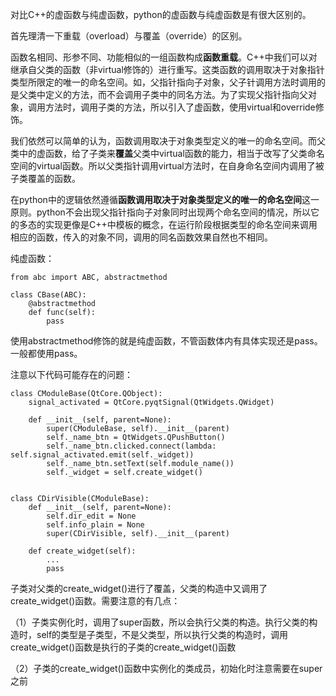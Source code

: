 对比C++的虚函数与纯虚函数，python的虚函数与纯虚函数是有很大区别的。

首先理清一下重载（overload）与覆盖（override）的区别。

函数名相同、形参不同、功能相似的一组函数构成**函数重载**。C++中我们可以对继承自父类的函数（非virtual修饰的）进行重写。这类函数的调用取决于对象指针类型所限定的唯一的命名空间。如，父指针指向子对象，父子针调用方法时调用的是父类中定义的方法，而不会调用子类中的同名方法。为了实现父指针指向父对象，调用方法时，调用子类的方法，所以引入了虚函数，使用virtual和override修饰。

我们依然可以简单的认为，函数调用取决于对象类型定义的唯一的命名空间。而父类中的虚函数，给了子类来**覆盖**父类中virtual函数的能力，相当于改写了父类命名空间的virtual函数。所以父类指针调用virtual方法时，在自身命名空间内调用了被子类覆盖的函数。

在python中的逻辑依然遵循**函数调用取决于对象类型定义的唯一的命名空间**这一原则。python不会出现父指针指向子对象同时出现两个命名空间的情况，所以它的多态的实现更像是C++中模板的概念，在运行阶段根据类型的命名空间来调用相应的函数，传入的对象不同，调用的同名函数效果自然也不相同。



纯虚函数：

```pyt
from abc import ABC, abstractmethod

class CBase(ABC):
	@abstractmethod
	def func(self):
		pass
```

使用abstractmethod修饰的就是纯虚函数，不管函数体内有具体实现还是pass。一般都使用pass。





注意以下代码可能存在的问题：

```pyt
class CModuleBase(QtCore.QObject):
    signal_activated = QtCore.pyqtSignal(QtWidgets.QWidget)

    def __init__(self, parent=None):
        super(CModuleBase, self).__init__(parent)
        self._name_btn = QtWidgets.QPushButton()
        self._name_btn.clicked.connect(lambda: self.signal_activated.emit(self._widget))
        self._name_btn.setText(self.module_name())
        self._widget = self.create_widget()


class CDirVisible(CModuleBase):
    def __init__(self, parent=None):
        self.dir_edit = None
        self.info_plain = None
        super(CDirVisible, self).__init__(parent)
    
    def create_widget(self):
    	...
    	pass

```

子类对父类的create_widget()进行了覆盖，父类的构造中又调用了create_widget()函数。需要注意的有几点：

（1）子类实例化时，调用了super函数，所以会执行父类的构造。执行父类的构造时，self的类型是子类型，不是父类型，所以执行父类的构造时，调用create_widget()函数是执行的子类的create_widget()函数

（2）子类的create_widget()函数中实例化的类成员，初始化时注意需要在super之前

